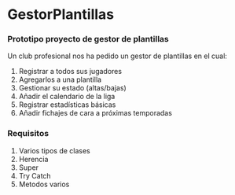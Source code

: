 # GestorPlantillas
### Prototipo proyecto de gestor de plantillas
Un club profesional nos ha pedido un gestor de plantillas en el cual:
1. Registrar a todos sus jugadores
2. Agregarlos a una plantilla
3. Gestionar su estado (altas/bajas)
4. Añadir el calendario de la liga
5. Registrar estadísticas básicas
6. Añadir fichajes de cara a próximas temporadas
### Requisitos
1. Varios tipos de clases
2. Herencia
3. Super
4. Try Catch
5. Metodos varios
